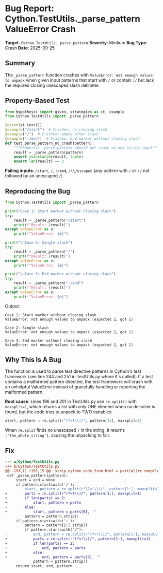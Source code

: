 # Bug Report: Cython.TestUtils._parse_pattern ValueError Crash

**Target**: `Cython.TestUtils._parse_pattern`
**Severity**: Medium
**Bug Type**: Crash
**Date**: 2025-09-25

## Summary

The `_parse_pattern` function crashes with `ValueError: not enough values to unpack` when given input patterns that start with `/` or contain `:/` but lack the required closing unescaped slash delimiter.

## Property-Based Test

```python
from hypothesis import given, strategies as st, example
from Cython.TestUtils import _parse_pattern

@given(st.text())
@example("/start")  # Crashes: no closing slash
@example("/")  # Crashes: empty after slash
@example(":/end")  # Crashes: end marker without closing slash
def test_parse_pattern_no_crash(pattern):
    """Property: _parse_pattern should not crash on any string input"""
    result = _parse_pattern(pattern)
    assert isinstance(result, tuple)
    assert len(result) == 3
```

**Failing inputs**: `/start`, `/`, `:/end`, `/\\/escaped` (any pattern with `/` or `:/` not followed by an unescaped `/`)

## Reproducing the Bug

```python
from Cython.TestUtils import _parse_pattern

print("Case 1: Start marker without closing slash")
try:
    result = _parse_pattern("/start")
    print(f"Result: {result}")
except ValueError as e:
    print(f"ValueError: {e}")

print("\nCase 2: Single slash")
try:
    result = _parse_pattern("/")
    print(f"Result: {result}")
except ValueError as e:
    print(f"ValueError: {e}")

print("\nCase 3: End marker without closing slash")
try:
    result = _parse_pattern(":/end")
    print(f"Result: {result}")
except ValueError as e:
    print(f"ValueError: {e}")
```

Output:
```
Case 1: Start marker without closing slash
ValueError: not enough values to unpack (expected 2, got 1)

Case 2: Single slash
ValueError: not enough values to unpack (expected 2, got 1)

Case 3: End marker without closing slash
ValueError: not enough values to unpack (expected 2, got 1)
```

## Why This Is A Bug

The function is used to parse test directive patterns in Cython's test framework (see line 244 and 251 in TestUtils.py where it's called). If a test contains a malformed pattern directive, the test framework will crash with an unhelpful ValueError instead of gracefully handling or reporting the malformed pattern.

**Root cause**: Lines 196 and 201 in TestUtils.py use `re.split()` with `maxsplit=1`, which returns a list with only ONE element when no delimiter is found, but the code tries to unpack to TWO variables:

```python
start, pattern = re.split(r"(?<!\\)/", pattern[1:], maxsplit=1)
```

When `re.split` finds no unescaped `/` in the string, it returns `['the_whole_string']`, causing the unpacking to fail.

## Fix

```diff
--- a/Cython/TestUtils.py
+++ b/Cython/TestUtils.py
@@ -193,11 +193,15 @@ _strip_cython_code_from_html = partial(re.compile(
 def _parse_pattern(pattern):
     start = end = None
     if pattern.startswith('/'):
-        start, pattern = re.split(r"(?<!\\)/", pattern[1:], maxsplit=1)
+        parts = re.split(r"(?<!\\)/", pattern[1:], maxsplit=1)
+        if len(parts) == 2:
+            start, pattern = parts
+        else:
+            start, pattern = parts[0], ''
         pattern = pattern.strip()
     if pattern.startswith(':'):
         pattern = pattern[1:].strip()
         if pattern.startswith("/"):
-            end, pattern = re.split(r"(?<!\\)/", pattern[1:], maxsplit=1)
+            parts = re.split(r"(?<!\\)/", pattern[1:], maxsplit=1)
+            if len(parts) == 2:
+                end, pattern = parts
+            else:
+                end, pattern = parts[0], ''
             pattern = pattern.strip()
     return start, end, pattern
```